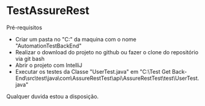 # TestAssureRest

Pré-requisitos

- Criar um pasta no "C:" da maquina com o nome "AutomationTestBackEnd"
- Realizar o download do projeto no github ou fazer o clone do repositório via git bash
- Abrir o projeto com IntelliJ
- Executar os testes da Classe "UserTest.java" em "C:\Test Get Back-End\src\test\java\com\AssureRestTest\api\AssureRestTest\test\UserTest.java"

Qualquer duvida estou a disposição.
